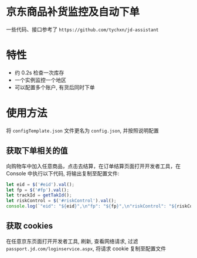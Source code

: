 # 京东商品补货监控及自动下单

一些代码、接口参考了 `https://github.com/tychxn/jd-assistant`

# 特性

- 约 0.2s 检查一次库存
- 一个实例监控一个地区
- 可以配置多个账户, 有货后同时下单

# 使用方法

将 `configTemplate.json` 文件更名为 `config.json`, 并按照说明配置

## 获取下单相关的值

向购物车中加入任意商品，点击去结算，在订单结算页面打开开发者工具，在 Console 中执行以下代码, 将输出复制至配置文件:

```js
let eid = $('#eid').val();
let fp = $('#fp').val();
let trackId = getTakId();
let riskControl = $('#riskControl').val();
console.log(`"eid": "${eid}",\n"fp": "${fp}",\n"riskControl": "${riskControl}",\n"trackId": "${trackId}"\n`);
```

## 获取 cookies

在任意京东页面打开开发者工具, 刷新, 查看网络请求, 过滤 `passport.jd.com/loginservice.aspx`, 将请求 cookie 复制至配置文件